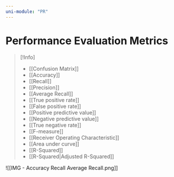 ```yaml
---
uni-module: "PR"
---
```


# Performance Evaluation Metrics

> [!Info]
>
> - [[Confusion Matrix]]
> - [[Accuracy]]
> - [[Recall]]
> - [[Precision]]
> - [[Average Recall]]
> - [[True positive rate]]
> - [[False positive rate]]
> - [[Positive predictive value]]
> - [[Negative predictive value]]
> - [[True negative rate]]
> - [[F-measure]]
> - [[Receiver Operating Characteristic]]
> - [[Area under curve]]
> - [[R-Squared]]
> - [[R-Squared|Adjusted R-Squared]]

![[IMG - Accuracy Recall Average Recall.png]]
